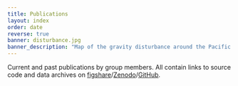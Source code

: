 ```yaml
---
title: Publications
layout: index
order: date
reverse: true
banner: disturbance.jpg
banner_description: "Map of the gravity disturbance around the Pacific Ocean."
---
```


Current and past publications by group members. All contain links to source code and
data archives on
[figshare](https://figshare.com/)/[Zenodo](https://zenodo.org/)/[GitHub](https://github.com/compgeolab).
